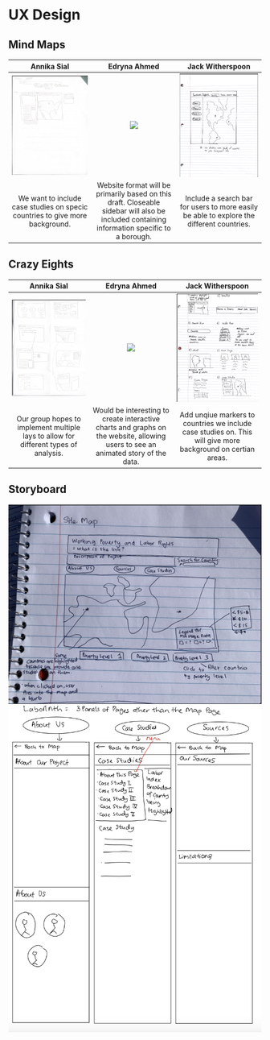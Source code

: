 # UX Design

## Mind Maps
| Annika Sial | Edryna Ahmed | Jack Witherspoon | 
|:---:|:---:|:---:|
| ![](annika1.png) | ![](cynthiamindmap.png) | ![](jack1.png) | 
| We want to include case studies on specic countries to give more background. | Website format will be primarily based on this draft. Closeable sidebar will also be included containing information specific to a borough. |  Include a search bar for users to more easily be able to explore the different countries. |

## Crazy Eights

| Annika Sial | Edryna Ahmed | Jack Witherspoon |
|:---:|:---:|:---:|
| ![](annika2.png) | ![](cynthiaeights.png) | ![](jack2.png) |
| Our group hopes to implement multiple lays to allow for different types of analysis. | Would be interesting to create interactive charts and graphs on the website, allowing users to see an animated story of the data. | Add unqiue markers to countries we include case studies on. This will give more background on certian areas. | 
## Storyboard

![](storyboard1.png)
![](storyboard2.png)
